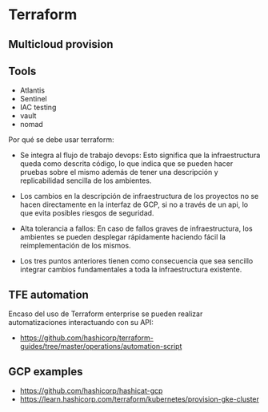 # Terraform

## Multicloud provision

## Tools
* Atlantis
* Sentinel
* IAC testing 
* vault
* nomad

Por qué se debe usar terraform: 

* Se integra al flujo de trabajo devops: Esto significa que  la infraestructura queda como descrita código, lo que indica que se pueden hacer pruebas sobre el mismo además de tener una descripción y replicabilidad sencilla de los ambientes.
 
* Los cambios en la descripción de infraestructura de los proyectos no se hacen directamente en la interfaz de GCP, si no a través de un api,
lo que evita posibles riesgos de seguridad. 

* Alta tolerancia a fallos:  En caso de fallos graves de infraestructura, los ambientes se pueden desplegar rápidamente haciendo fácil la reimplementación de los mismos. 

* Los tres puntos anteriores tienen como consecuencia que sea sencillo integrar cambios fundamentales a toda la infraestructura existente.  

## TFE automation
Encaso del uso de Terraform enterprise se pueden realizar automatizaciones interactuando con su API:

* https://github.com/hashicorp/terraform-guides/tree/master/operations/automation-script

## GCP examples

* https://github.com/hashicorp/hashicat-gcp
* https://learn.hashicorp.com/terraform/kubernetes/provision-gke-cluster
